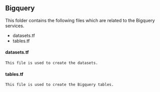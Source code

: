 ## Bigquery
This folder contains the following files which are related to the Bigquery services.
- datasets.tf
- tables.tf

#### datasets.tf
    This file is used to create the datasets.

#### tables.tf
    This file is used to create the Bigquery tables.